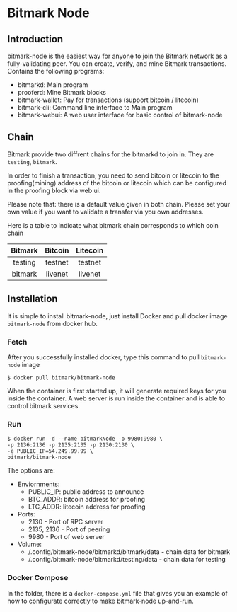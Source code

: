 # Bitmark Node

## Introduction

bitmark-node is the easiest way for anyone to join the Bitmark network as a fully-validating peer. You can create, verify, and mine Bitmark transactions. Contains the following programs:

 - bitmarkd: Main program
 - prooferd: Mine Bitmark blocks
 - bitmark-wallet: Pay for transactions (support bitcoin / litecoin)
 - bitmark-cli: Command line interface to Main program
 - bitmark-webui: A web user interface for basic control of bitmark-node

## Chain

Bitmark provide two diffrent chains for the bitmarkd to join in. They are `testing`, `bitmark`.

In order to finish a transaction, you need to send bitcoin or litecoin to the proofing(mining) address of the bitcoin or litecoin which can be configured in the proofing block via web ui.

Please note that: there is a default value given in both chain. Please set your own value if you want to validate a transfer via you own addresses.

Here is a table to indicate what bitmark chain corresponds to which coin chain

|   Bitmark    |   Bitcoin   |  Litecoin  |
|    :---:     |    :---:    |    :---:   |
|   testing    |   testnet   |   testnet  |
|   bitmark    |   livenet   |   livenet  |

## Installation

It is simple to install bitmark-node, just install Docker and pull docker image `bitmark-node` from docker hub.

### Fetch

After you successfully installed docker, type this command to pull `bitmark-node` image

```
$ docker pull bitmark/bitmark-node
```

When the container is first started up, it will generate required keys for you inside the container. A web server is run inside the container and is able to control bitmark services.

### Run

```
$ docker run -d --name bitmarkNode -p 9980:9980 \
-p 2136:2136 -p 2135:2135 -p 2130:2130 \
-e PUBLIC_IP=54.249.99.99 \
bitmark/bitmark-node
```

The options are:

  - Enviornments:
    - PUBLIC_IP: public address to announce
    - BTC_ADDR: bitcoin address for proofing
    - LTC_ADDR: litecoin address for proofing
  - Ports:
    - 2130 - Port of RPC server
    - 2135, 2136 - Port of peering
    - 9980 - Port of web server
  - Volume:
    - /.config/bitmark-node/bitmarkd/bitmark/data - chain data for bitmark
    - /.config/bitmark-node/bitmarkd/testing/data - chain data for testing

### Docker Compose

In the folder, there is a `docker-compose.yml` file that gives you an example of how to configurate correctly to make bitmark-node up-and-run.
